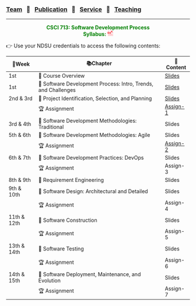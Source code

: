 ### [Team](stamlab.md) &nbsp;&nbsp;🌴&nbsp;&nbsp; [Publication](publications.md) &nbsp;&nbsp;🌴&nbsp;&nbsp; [Service](services.md) &nbsp;&nbsp;🌴&nbsp;&nbsp; [Teaching](teaching.md)
***
<style type="text/css">
.center{
  text-align:center; 
  display:block;
}
.centerImg {
  display: block;
  margin-left: 170px;  
}
</style>

<p class="center" style="color:green;">
<b>CSCI 713: Software Development Process</b> <br>
<b>Syllabus: <a href="teaching/syllabus/713SDP.pdf" target="_blank"><img src="assets/img/pdficon.png" width="15" height="15"></a></b> 
</p>
👉 Use your NDSU credentials to access the following contents:

| 📅Week      | 📚Chapter                                                      | 📁Content                                                                                                                                 | 
|-------------|----------------------------------------------------------------|-------------------------------------------------------------------------------------------------------------------------------------------|
| 1st         | 🔖 Course Overview                                             | <a href="https://docs.google.com/presentation/d/1UIrjQ6yi5ytBJATXIjBz4rrx4p9TMpu-cjUzvg-jzFU/edit?usp=sharing" target="_blank">Slides</a> |
| 1st         | 🔖 Software Development Process: Intro, Trends, and Challenges | <a href="https://docs.google.com/presentation/d/1xmyOZ0OL-KlCqQTVQGVrmrPxFsoqG4HfLqyupNkMmoQ/edit?usp=sharing" target="_blank">Slides</a> |
| 2nd & 3rd   | 🔖 Project Identification, Selection, and Planning             | <a href="https://docs.google.com/presentation/d/1O3vJXh2sZequb0sPPb8fLDvoYdnBtJjVMkkbo7ZFVxU/edit?usp=sharing" target="_blank">Slides</a> |
|             | 🏆 Assignment                                                  | <a href="https://docs.google.com/document/d/13UyyI88Wv_f6qSsLirgPhHzEf0I-x4AbjXJQfnhpKfo/edit?usp=sharing" target="_blank">Assign-1</a>   |
| 3rd & 4th   | 🔖 Software Development Methodologies: Traditional             | Slides                                                                                                                                    |
| 5th & 6th   | 🔖 Software Development Methodologies: Agile                   | Slides                                                                                                                                    |
|             | 🏆 Assignment                                                  | <a href="https://docs.google.com/document/d/1SS7TylUzCdWzeD-bJ3L2bJbYnhgTCXQXoC_Une4jaq4/edit?usp=sharing" target="_blank">Assign-2</a>   |
| 6th & 7th   | 🔖 Software Development Practices: DevOps                      | Slides                                                                                                                                    |
|             | 🏆 Assignment                                                  | Assign-3                                                                                                                                  |
| 8th & 9th   | 🔖 Requirement Engineering                                     | Slides                                                                                                                                    |
| 9th & 10th  | 🔖 Software Design: Architectural and Detailed                 | Slides                                                                                                                                    |
|             | 🏆 Assignment                                                  | Assign-4                                                                                                                                  |
| 11th & 12th | 🔖 Software Construction                                       | Slides                                                                                                                                    |
|             | 🏆 Assignment                                                  | Assign-5                                                                                                                                  |
| 13th & 14th | 🔖 Software Testing                                            | Slides                                                                                                                                    |
|             | 🏆 Assignment                                                  | Assign-6                                                                                                                                  |
| 14th & 15th | 🔖 Software Deployment, Maintenance, and Evolution             | Slides                                                                                                                                    |
|             | 🏆 Assignment                                                  | Assign-7                                                                                                                                  |

